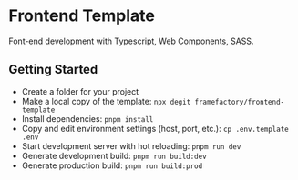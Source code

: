 # Frontend Template
Font-end development with Typescript, Web Components, SASS.

## Getting Started
- Create a folder for your project
- Make a local copy of the template: `npx degit framefactory/frontend-template`
- Install dependencies: `pnpm install`
- Copy and edit environment settings (host, port, etc.): `cp .env.template .env`
- Start development server with hot reloading: `pnpm run dev`
- Generate development build: `pnpm run build:dev`
- Generate production build: `pnpm run build:prod`
